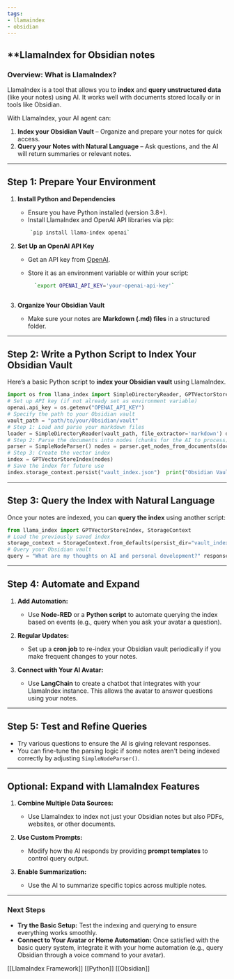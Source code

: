 ```yaml
---
tags:
- llamaindex
- obsidian
---
```


## **LlamaIndex for Obsidian notes

### **Overview: What is LlamaIndex?**

LlamaIndex is a tool that allows you to **index** and **query unstructured data** (like your notes) using AI. It works well with documents stored locally or in tools like Obsidian.

With LlamaIndex, your AI agent can:

1. **Index your Obsidian Vault** – Organize and prepare your notes for quick access.
2. **Query your Notes with Natural Language** – Ask questions, and the AI will return summaries or relevant notes.

---

## **Step 1: Prepare Your Environment**

1. **Install Python and Dependencies**

    - Ensure you have Python installed (version 3.8+).
    - Install LlamaIndex and OpenAI API libraries via pip:

    ```bash
        `pip install llama-index openai`
     ```  
2. **Set Up an OpenAI API Key**

    - Get an API key from [OpenAI](https://platform.openai.com/signup/).
    - Store it as an environment variable or within your script:

      ```bash
        `export OPENAI_API_KEY='your-openai-api-key'`
     ```   
3. **Organize Your Obsidian Vault**

    - Make sure your notes are **Markdown (.md) files** in a structured folder.

---

## **Step 2: Write a Python Script to Index Your Obsidian Vault**

Here’s a basic Python script to **index your Obsidian vault** using LlamaIndex.

```python
import os from llama_index import SimpleDirectoryReader, GPTVectorStoreIndex, ServiceContext from llama_index.node_parser import SimpleNodeParser from llama_index import download_loader import openai  
# Set up API key (if not already set as environment variable) 
openai.api_key = os.getenv("OPENAI_API_KEY")  
# Specify the path to your Obsidian vault 
vault_path = "path/to/your/Obsidian/vault"  
# Step 1: Load and parse your markdown files 
loader = SimpleDirectoryReader(vault_path, file_extractor='markdown') documents = loader.load_data()  
# Step 2: Parse the documents into nodes (chunks for the AI to process) 
parser = SimpleNodeParser() nodes = parser.get_nodes_from_documents(documents)  
# Step 3: Create the vector index 
index = GPTVectorStoreIndex(nodes)  
# Save the index for future use 
index.storage_context.persist("vault_index.json")  print("Obsidian Vault indexed successfully!")
````
---

## **Step 3: Query the Index with Natural Language**

Once your notes are indexed, you can **query the index** using another script:

```python
from llama_index import GPTVectorStoreIndex, StorageContext  
# Load the previously saved index 
storage_context = StorageContext.from_defaults(persist_dir="vault_index.json") index = GPTVectorStoreIndex.load(storage_context)  
# Query your Obsidian vault 
query = "What are my thoughts on AI and personal development?" response = index.query(query)  print(f"Response: {response}")`
```
---

## **Step 4: Automate and Expand**

1. **Add Automation:**

    - Use **Node-RED** or a **Python script** to automate querying the index based on events (e.g., query when you ask your avatar a question).
2. **Regular Updates:**

    - Set up a **cron job** to re-index your Obsidian vault periodically if you make frequent changes to your notes.
3. **Connect with Your AI Avatar:**

    - Use **LangChain** to create a chatbot that integrates with your LlamaIndex instance. This allows the avatar to answer questions using your notes.

---

## **Step 5: Test and Refine Queries**

- Try various questions to ensure the AI is giving relevant responses.
- You can fine-tune the parsing logic if some notes aren't being indexed correctly by adjusting `SimpleNodeParser()`.

---

## **Optional: Expand with LlamaIndex Features**

1. **Combine Multiple Data Sources:**

    - Use LlamaIndex to index not just your Obsidian notes but also PDFs, websites, or other documents.
2. **Use Custom Prompts:**

    - Modify how the AI responds by providing **prompt templates** to control query output.
3. **Enable Summarization:**

    - Use the AI to summarize specific topics across multiple notes.

---

### **Next Steps**

- **Try the Basic Setup:** Test the indexing and querying to ensure everything works smoothly.
- **Connect to Your Avatar or Home Automation:** Once satisfied with the basic query system, integrate it with your home automation (e.g., query Obsidian through a voice command to your avatar).

[[LlamaIndex Framework]]    [[Python]]  [[Obsidian]]